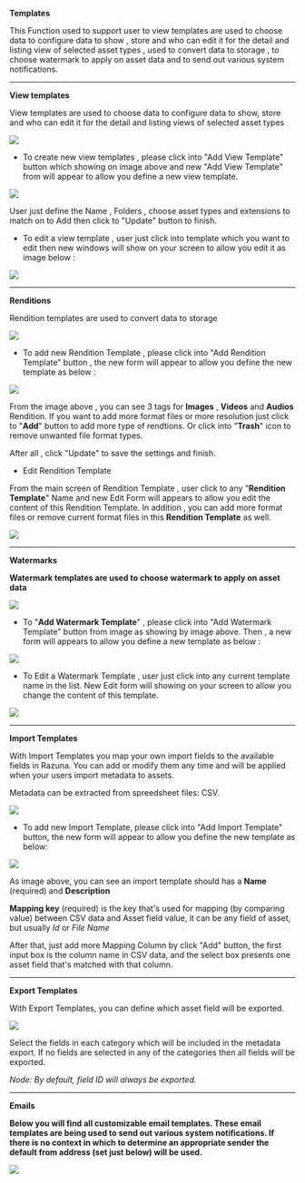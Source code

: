 ﻿**Templates**

This Function used to support user to view templates are used to choose data to configure data to show , store and who can edit it for the detail and listing view of selected asset types , used to convert data to storage , to choose watermark to apply on asset data and to send out various system notifications.

___

**View templates**

View templates are used to choose data to configure data to show, store and who can edit it for the detail and listing views of selected asset types

![](/Admin_2.0/img/Template_view1.jpg)


* To create new view templates , please click into "Add View Template" button which showing on image above and new "Add View Template" from will appear to allow you define a new view template.

![](/Admin_2.0/img/Template_view_add.jpg)

User just define the Name , Folders , choose asset types and extensions to match on to Add then click to "Update" button to finish.


* To edit a view template , user just click into template which you want to edit then new windows will show on your screen to allow you edit it as image below :

![](/Admin_2.0/img/edit_view_template1.jpg)

___

**Renditions**

Rendition templates are used to convert data to storage

![](/Admin_2.0/img/temp_ren_1.jpg)

* To add new Rendition Template , please click into "Add Rendition Template" button , the new form will appear to allow you define the new template as below :

![](/Admin_2.0/img/New_Ren_Temp1.jpg)

From the image above , you can see 3 tags for **Images** , **Videos** and **Audios** Rendition. If you want to add more format files or more resolution just click to "**Add**" button to add more type of rendtions. Or click into "**Trash**" icon to remove unwanted file format types.

After all , click "Update" to save the settings and finish.

* Edit Rendition Template

From the main screen of Rendition Template , user click to any "**Rendition Template**" Name and new Edit Form will appears to allow you edit the content of this Rendition Template. In addition , you can add more format files or remove current format files in this **Rendition Template** as well.

![](/Admin_2.0/img/edit_Ren_Temp1.jpg)

___

**Watermarks**

**Watermark templates are used to choose watermark to apply on asset data**

![](/Admin_2.0/img/wm_temp_1.jpg)

* To "**Add Watermark Template**" , please click into "Add Watermark Template" button from image as showing by image above. Then , a new form will appears to allow you define a new template as below :

![](/Admin_2.0/img/Add_wm_1.jpg)

* To Edit a Watermark Template , user just click into any current template name in the list. New Edit form will showing on your screen to allow you change the content of this template.

![](/Admin_2.0/img/edit_wm_1.jpg)

___

**Import Templates**

With Import Templates you map your own import fields to the available fields in Razuna. You can add or modify them any time and will be applied when your users import metadata to assets.

Metadata can be extracted from spreedsheet files: CSV.


![](/Admin_2.0/img/import_temp1.jpg)

* To add new Import Template, please click into "Add Import Template" button, the new form will appear to allow you define the new template as below:

![](/Admin_2.0/img/import_temp2.jpg)

As image above, you can see an import template should has a **Name** (required) and **Description**

**Mapping key** (required) is the key that's used for mapping (by comparing value) between CSV data and Asset field value, it can be any field of asset, but usually *Id* or *File Name*

After that, just add more Mapping Column by click "Add" button, the first input box is the column name in CSV data, and the select box presents one asset field that's matched with that column.

___

**Export Templates**

With Export Templates, you can define which asset field will be exported.

![](/Admin_2.0/img/export_temp1.jpg)

Select the fields in each category which will be included in the metadata export. If no fields are selected in any of the categories then all fields will be exported.

*Node: By default, field ID will always be exported.*

___
**Emails**

**Below you will find all customizable email templates. These email templates are being used to send out various system notifications. If there is no context in which to determine an appropriate sender the default from address (set just below) will be used.**

![](/Admin_2.0/img/emails_temp1.jpg)

